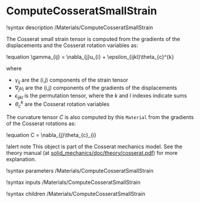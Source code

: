 # ComputeCosseratSmallStrain

!syntax description /Materials/ComputeCosseratSmallStrain

The Cosserat small strain tensor is computed from the gradients of the displacements and
the Cosserat rotation variables as:

!equation
\gamma_{ij} = \nabla_{j}u_{i} + \epsilon_{ijkl}\theta_{c}^{k}

where

- $\gamma_{ij}$ are the (i,j) components of the strain tensor
- $\nabla_{j}u_{i}$ are the  (i,j) components of the gradients of the displacements
- $\epsilon_{ijkl}$ is the permutation tensor, where the $k$ and $l$ indexes indicate sums
- $\theta_{c}^{k}$ are the Cosserat rotation variables

The curvature tensor $C$ is also computed by this `Material` from the gradients of the Cosserat rotations as:

!equation
C = \nabla_{j}\theta_{c}_{i}

!alert note
This object is part of the Cosserat mechanics model. See the theory manual (at [solid_mechanics/doc/theory/cosserat.pdf](https://github.com/idaholab/moose/modules/solid_mechanics/doc/theory/cosserat.pdf))
for more explanation.

!syntax parameters /Materials/ComputeCosseratSmallStrain

!syntax inputs /Materials/ComputeCosseratSmallStrain

!syntax children /Materials/ComputeCosseratSmallStrain
